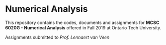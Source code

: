 # Numerical Analysis

This repository contains the codes, documents and assignments for **MCSC 6020G - Numerical Analysis** offered in Fall 2019 at Ontario Tech University.

Assignments submitted to _Prof. Lennaert van Veen_
